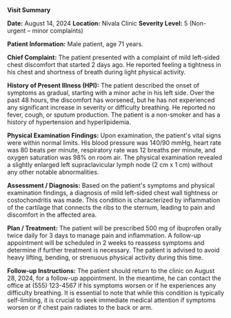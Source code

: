 **Visit Summary**

**Date:** August 14, 2024
**Location:** Nivala Clinic
**Severity Level:** 5 (Non-urgent – minor complaints)

**Patient Information:**
Male patient, age 71 years.

**Chief Complaint:**
The patient presented with a complaint of mild left-sided chest discomfort that started 2 days ago. He reported feeling a tightness in his chest and shortness of breath during light physical activity.

**History of Present Illness (HPI):**
The patient described the onset of symptoms as gradual, starting with a minor ache in his left side. Over the past 48 hours, the discomfort has worsened, but he has not experienced any significant increase in severity or difficulty breathing. He reported no fever, cough, or sputum production. The patient is a non-smoker and has a history of hypertension and hyperlipidemia.

**Physical Examination Findings:**
Upon examination, the patient's vital signs were within normal limits. His blood pressure was 140/90 mmHg, heart rate was 80 beats per minute, respiratory rate was 12 breaths per minute, and oxygen saturation was 98% on room air. The physical examination revealed a slightly enlarged left supraclavicular lymph node (2 cm x 1 cm) without any other notable abnormalities.

**Assessment / Diagnosis:**
Based on the patient's symptoms and physical examination findings, a diagnosis of mild left-sided chest wall tightness or costochondritis was made. This condition is characterized by inflammation of the cartilage that connects the ribs to the sternum, leading to pain and discomfort in the affected area.

**Plan / Treatment:**
The patient will be prescribed 500 mg of ibuprofen orally twice daily for 3 days to manage pain and inflammation. A follow-up appointment will be scheduled in 2 weeks to reassess symptoms and determine if further treatment is necessary. The patient is advised to avoid heavy lifting, bending, or strenuous physical activity during this time.

**Follow-up Instructions:**
The patient should return to the clinic on August 28, 2024, for a follow-up appointment. In the meantime, he can contact the office at (555) 123-4567 if his symptoms worsen or if he experiences any difficulty breathing. It is essential to note that while this condition is typically self-limiting, it is crucial to seek immediate medical attention if symptoms worsen or if chest pain radiates to the back or arm.
